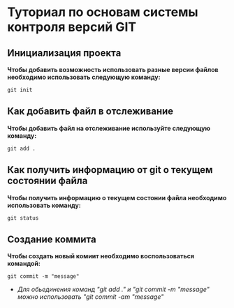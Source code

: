 # Туториал по основам системы контроля версий GIT


## Инициализация проекта
**Чтобы добавить возможность использовать разные версии файлов необходимо использовать следующую команду:**

```fix
git init
```


## Как добавить файл в отслеживание
**Чтобы добавить файл на отслеживание используйте следующую команду:**

```fix
git add .
```


## Как получить информацию от git о текущем состоянии файла
**Чтобы получить информацию о текущем состонии файла необходимо использовать команду:**

```fix
git status
```

## Создание коммита
**Чтобы создать новый комиит необходимо воспользоваться командой:**

```fix
git commit -m "message"
```

* _Для обьединения команд "git add ." и "git commit -m "message" можно использовать "git commit -am "message"_


